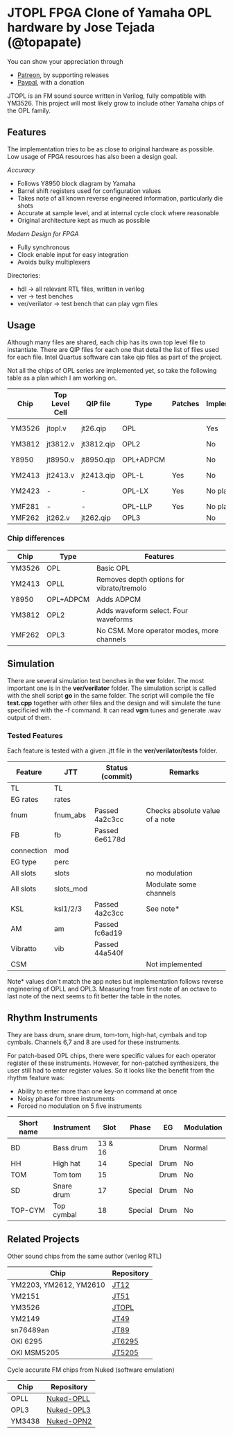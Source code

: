# JTOPL FPGA Clone of Yamaha OPL hardware by Jose Tejada (@topapate)

You can show your appreciation through
* [Patreon](https://patreon.com/topapate), by supporting releases
* [Paypal](https://paypal.me/topapate), with a donation


JTOPL is an FM sound source written in Verilog, fully compatible with YM3526. This project will most likely grow to include other Yamaha chips of the OPL family.

## Features

The implementation tries to be as close to original hardware as possible. Low usage of FPGA resources has also been a design goal. 

*Accuracy*

* Follows Y8950 block diagram by Yamaha
* Barrel shift registers used for configuration values
* Takes note of all known reverse engineered information, particularly die shots
* Accurate at sample level, and at internal cycle clock where reasonable
* Original architecture kept as much as possible

*Modern Design for FPGA*

* Fully synchronous
* Clock enable input for easy integration
* Avoids bulky multiplexers

Directories:

* hdl -> all relevant RTL files, written in verilog
* ver -> test benches
* ver/verilator -> test bench that can play vgm files

## Usage

Although many files are shared, each chip has its own top level file to instantiate. There are QIP files for each one that detail the list of files used for each file. Intel Quartus software can take qip files as part of the project.

Not all the chips of OPL series are implemented yet, so take the following table as a plan which I am working on.

Chip    | Top Level Cell | QIP file   | Type        | Patches | Implemented  | Usage
--------|----------------|------------|-------------|---------|--------------|-------
YM3526  |  jtopl.v       | jt26.qip   | OPL         |         | Yes          | Bubble Bobble
YM3812  |  jt3812.v      | jt3812.qip | OPL2        |         | No           |
Y8950   |  jt8950.v      | jt8950.qip | OPL+ADPCM   |         | No           | MSX-Audio
YM2413  |  jt2413.v      | jt2413.qip | OPL-L       | Yes     | No           |
YM2423  |     -          |      -     | OPL-LX      | Yes     | No plans     | Atari ST FM cart
YMF281  |     -          |      -     | OPL-LLP     | Yes     | No plans     | Pachinko
YMF262  |  jt262.v       | jt262.qip  | OPL3        |         | No           |

### Chip differences

Chip     |  Type        | Features
---------|--------------|----------------------------------------
YM3526   | OPL          | Basic OPL
YM2413   | OPLL         | Removes depth options for vibrato/tremolo
Y8950    | OPL+ADPCM    | Adds ADPCM
YM3812   | OPL2         | Adds waveform select. Four waveforms
YMF262   | OPL3         | No CSM. More operator modes, more channels

## Simulation

There are several simulation test benches in the **ver** folder. The most important one is in the **ver/verilator** folder. The simulation script is called with the shell script **go** in the same folder. The script will compile the file **test.cpp** together with other files and the design and will simulate the tune specificied with the -f command. It can read **vgm** tunes and generate .wav output of them.

### Tested Features

Each feature is tested with a given .jtt file in the **ver/verilator/tests** folder.

Feature       | JTT       | Status (commit) | Remarks
--------------|-----------|-----------------|--------
 TL           | TL        |                 |
 EG rates     | rates     |                 |
 fnum         | fnum_abs  | Passed 4a2c3cc  | Checks absolute value of a note
 FB           | fb        | Passed 6e6178d  |
 connection   | mod       |                 |
 EG type      | perc      |                 |
 All slots    | slots     |                 | no modulation
 All slots    | slots_mod |                 | Modulate some channels
 KSL          | ksl1/2/3  | Passed 4a2c3cc  | See note*
 AM           | am        | Passed fc6ad19  |
 Vibratto     | vib       | Passed 44a540f  |
 CSM          |           |                 | Not implemented

 Note* values don't match the app notes but implementation follows reverse engineering of OPLL and OPL3. Measuring from first note of an octave to last note of the next seems to fit better the table in the notes.

## Rhythm Instruments

They are bass drum, snare drum, tom-tom, high-hat, cymbals and top cymbals. Channels 6,7 and 8 are used for these instruments. 

For patch-based OPL chips, there were specific values for each operator register of these instruments. However, for non-patched synthesizers, the user still had to enter register values. So it looks like the benefit from the rhythm feature was:

* Ability to enter more than one key-on command at once
* Noisy phase for three instruments
* Forced no modulation on 5 five instruments

Short name | Instrument | Slot    | Phase   | EG   | Modulation |
-----------|------------|---------|---------|------|------------|
 BD        | Bass drum  | 13 & 16 |         | Drum | Normal     |
 HH        | High hat   | 14      | Special | Drum |   No       |
 TOM       | Tom tom    | 15      |         | Drum |   No       |
 SD        | Snare drum | 17      | Special | Drum |   No       |
 TOP-CYM   | Top cymbal | 18      | Special | Drum |   No       |

## Related Projects

Other sound chips from the same author (verilog RTL)

Chip                   | Repository
-----------------------|------------
YM2203, YM2612, YM2610 | [JT12](https://github.com/jotego/jt12)
YM2151                 | [JT51](https://github.com/jotego/jt51)
YM3526                 | [JTOPL](https://github.com/jotego/jtopl)
YM2149                 | [JT49](https://github.com/jotego/jt49)
sn76489an              | [JT89](https://github.com/jotego/jt89)
OKI 6295               | [JT6295](https://github.com/jotego/jt6295)
OKI MSM5205            | [JT5205](https://github.com/jotego/jt5205)

Cycle accurate FM chips from Nuked (software emulation)

Chip                |  Repository
--------------------|------------------------
OPLL                | [Nuked-OPLL](https://github.com/nukeykt/Nuked-OPLL)
OPL3                | [Nuked-OPL3](https://github.com/nukeykt/Nuked-OPL3) 
YM3438              | [Nuked-OPN2](https://github.com/nukeykt/Nuked-OPN2)